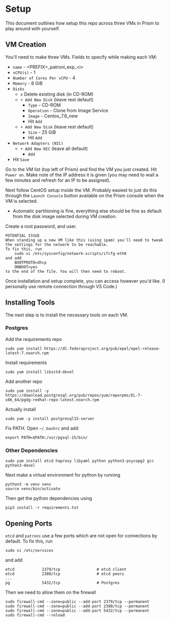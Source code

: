 # Setup

This document outlines how setup this repo across three VMs in Prism to play around with yourself.

## VM Creation

You'll need to make three VMs. Fields to specify while making each VM:

- `name` - \<PREFIX\>\_patroni_exp_\<i\>
- `vCPU(s)` - 1
- `Number of Cores Per vCPU` - 4
- `Memory` - 8 GiB
- `Disks`
    - `x` Delete existing disk (in CD-ROM)
    - `+ Add New Disk` (leave rest default)
        - `Type` - CD-ROM
        - `Operation` - Clone from Image Service
        - `Image` - Centos_7.6_new
        - Hit `Add`
    - `+ Add New Disk` (leave rest default)
        - `Size` - 25 GiB
        - Hit `Add`
- `Network Adapters (NIC)`
    - `+ Add New NIC` (leave all default)
        - `Add`
- Hit `Save`

Go to the VM list (top left of Prism) and find the VM you just created. Hit `Power on`. Make note of the IP address it is given (you may need to wait a few minutes and refresh for an IP to be assigned).

Next follow CentOS setup inside the VM. Probably easiest to just do this through the `Launch Console` button available on the Prism console when the VM is selected.
- Automatic partitioning is fine, everything else should be fine as default from the disk image selected during VM creation.

Create a root password, and user. 

```
POTENTIAL ISSUE
When standing up a new VM like this (using ipam) you'll need to tweak the settings for the network to be reachable. 
To fix this, run
    sudo vi /etc/sysconfig/network-scripts/ifcfg-eth0
and add
    BOOTPROTO=dhcp
    ONBOOT=yes
to the end of the file. You will then need to reboot.
```

Once installation and setup complete, you can access however you'd like. (I personally use remote connection through VS Code.)

## Installing Tools

The next step is to install the necessary tools on each VM.

### Postgres

Add the requirements repo

```
sudo yum install https://dl.fedoraproject.org/pub/epel/epel-release-latest-7.noarch.rpm
```

Install requirements

```
sudo yum install libzstd-devel
```

Add another repo

```
sudo yum install -y https://download.postgresql.org/pub/repos/yum/reporpms/EL-7-x86_64/pgdg-redhat-repo-latest.noarch.rpm
```

Actually install

```
sudo yum -y install postgresql15-server
```

Fix PATH. Open `~/.bashrc` and add

```
export PATH=$PATH:/usr/pgsql-15/bin/
```

### Other Dependencies

```
sudo yum install etcd haproxy libyaml python python3-psycopg2 gcc python3-devel
```

Next make a virtual environment for python by running

```
python3 -m venv venv
source venv/bin/activate
```

Then get the python dependencies using

```
pip3 install -r requirements.txt
```

## Opening Ports

`etcd` and `patroni` use a few ports which are not open for connections by default. To fix this, run
```
sudo vi /etc/services
```
and add
```
etcd            2379/tcp                # etcd client
etcd            2380/tcp                # etcd peers
...
pg              5432/tcp                # Postgres
```

Then we need to allow them on the firewall

```
sudo firewall-cmd --zone=public --add-port 2379/tcp --permanent
sudo firewall-cmd --zone=public --add-port 2380/tcp --permanent
sudo firewall-cmd --zone=public --add-port 5432/tcp --permanent
sudo firewall-cmd --reload
```
